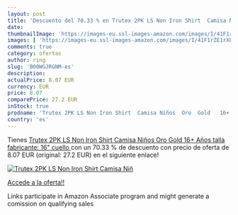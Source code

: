 ```yaml
---
layout: post
title: 'Descuento del 70.33 % en Trutex 2PK LS Non Iron Shirt  Camisa Niñ'
date: 
thumbnailImage: 'https://images-eu.ssl-images-amazon.com/images/I/41F1rZE1rXL._SL200_.jpg'
images: [ 'https://images-eu.ssl-images-amazon.com/images/I/41F1rZE1rXL._SL200_.jpg' ]
comments: true
category: ofertas
author: ring
slug: 'B00WGJRGNM-es'
description:
actualPrice: 8.07 EUR
currency: EUR
price: 8.07
comparePrice: 27.2 EUR
inStock: true
prodname: 'Trutex 2PK LS Non Iron Shirt  Camisa Niños  Oro  Gold   16+ Años  talla fabricante: 16" cuello '
country: 'es'
---
```


Tienes [Trutex 2PK LS Non Iron Shirt  Camisa Niños  Oro  Gold   16+ Años  talla fabricante: 16" cuello ](https://www.amazon.es/dp/B00WGJRGNM/?tag=tolees-21) con un 70.33 % de descuento con precio de oferta de 8.07 EUR (original: 27.2 EUR) en el siguiente enlace!

[![Trutex 2PK LS Non Iron Shirt  Camisa Niñ](https://images-eu.ssl-images-amazon.com/images/I/41F1rZE1rXL._SL200_.jpg)](https://www.amazon.es/dp/B00WGJRGNM/?tag=tolees-21)

[Accede a la oferta!!](https://www.amazon.es/dp/B00WGJRGNM/?tag=tolees-21)

Links participate in Amazon Associate program and might generate a comission on qualifying sales


